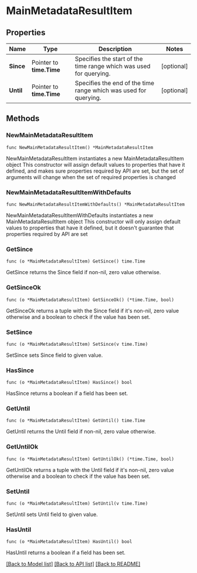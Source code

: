 # MainMetadataResultItem

## Properties

Name | Type | Description | Notes
------------ | ------------- | ------------- | -------------
**Since** | Pointer to **time.Time** | Specifies the start of the time range which was used for querying. | [optional] 
**Until** | Pointer to **time.Time** | Specifies the end of the time range which was used for querying. | [optional] 

## Methods

### NewMainMetadataResultItem

`func NewMainMetadataResultItem() *MainMetadataResultItem`

NewMainMetadataResultItem instantiates a new MainMetadataResultItem object
This constructor will assign default values to properties that have it defined,
and makes sure properties required by API are set, but the set of arguments
will change when the set of required properties is changed

### NewMainMetadataResultItemWithDefaults

`func NewMainMetadataResultItemWithDefaults() *MainMetadataResultItem`

NewMainMetadataResultItemWithDefaults instantiates a new MainMetadataResultItem object
This constructor will only assign default values to properties that have it defined,
but it doesn't guarantee that properties required by API are set

### GetSince

`func (o *MainMetadataResultItem) GetSince() time.Time`

GetSince returns the Since field if non-nil, zero value otherwise.

### GetSinceOk

`func (o *MainMetadataResultItem) GetSinceOk() (*time.Time, bool)`

GetSinceOk returns a tuple with the Since field if it's non-nil, zero value otherwise
and a boolean to check if the value has been set.

### SetSince

`func (o *MainMetadataResultItem) SetSince(v time.Time)`

SetSince sets Since field to given value.

### HasSince

`func (o *MainMetadataResultItem) HasSince() bool`

HasSince returns a boolean if a field has been set.

### GetUntil

`func (o *MainMetadataResultItem) GetUntil() time.Time`

GetUntil returns the Until field if non-nil, zero value otherwise.

### GetUntilOk

`func (o *MainMetadataResultItem) GetUntilOk() (*time.Time, bool)`

GetUntilOk returns a tuple with the Until field if it's non-nil, zero value otherwise
and a boolean to check if the value has been set.

### SetUntil

`func (o *MainMetadataResultItem) SetUntil(v time.Time)`

SetUntil sets Until field to given value.

### HasUntil

`func (o *MainMetadataResultItem) HasUntil() bool`

HasUntil returns a boolean if a field has been set.


[[Back to Model list]](../README.md#documentation-for-models) [[Back to API list]](../README.md#documentation-for-api-endpoints) [[Back to README]](../README.md)



